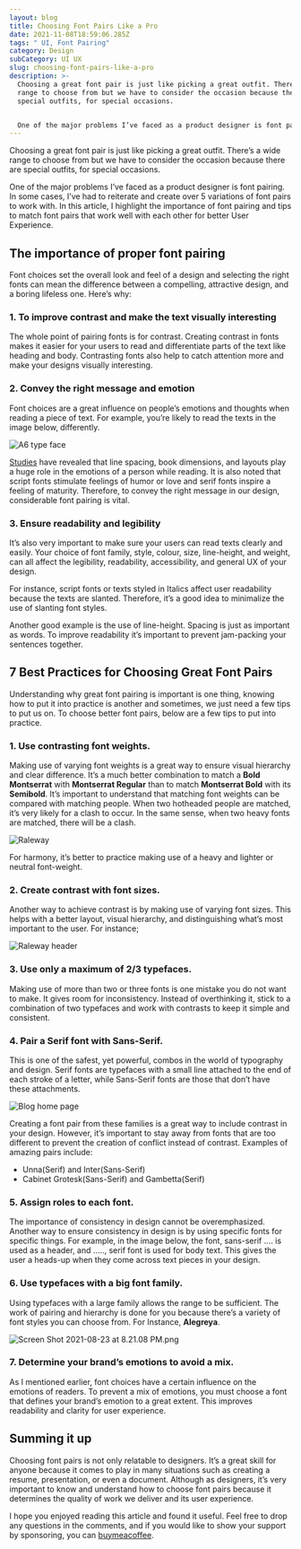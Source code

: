 ```yaml
---
layout: blog
title: Choosing Font Pairs Like a Pro
date: 2021-11-08T18:59:06.285Z
tags: " UI, Font Pairing"
category: Design
subCategory: UI UX
slug: choosing-font-pairs-like-a-pro
description: >-
  Choosing a great font pair is just like picking a great outfit. There’s a wide
  range to choose from but we have to consider the occasion because there are
  special outfits, for special occasions.


  One of the major problems I’ve faced as a product designer is font pairing. In some cases, I’ve had to reiterate and create over 5 variations of font pairs to work with. In this article, I highlight the importance of font pairing and tips to match font pairs that work well with each other for better User Experience.
---
```

Choosing a great font pair is just like picking a great outfit. There’s a wide range to choose from but we have to consider the occasion because there are special outfits, for special occasions.

One of the major problems I’ve faced as a product designer is font pairing. In some cases, I’ve had to reiterate and create over 5 variations of font pairs to work with. In this article, I highlight the importance of font pairing and tips to match font pairs that work well with each other for better User Experience.

## The importance of proper font pairing

Font choices set the overall look and feel of a design and selecting the right fonts can mean the difference between a compelling, attractive design, and a boring lifeless one. Here’s why: 

### **1. To improve contrast and make the text visually interesting**

The whole point of pairing fonts is for contrast. Creating contrast in fonts makes it easier for your users to read and differentiate parts of the text like heading and body. Contrasting fonts also help to catch attention more and make your designs visually interesting. 

### **2. Convey the right message and emotion**

Font choices are a great influence on people’s emotions and thoughts when reading a piece of text. For example, you’re likely to read the texts in the image below, differently. 

![A6 type face](/image/a6_-_1.png)

[Studies](https://affect.media.mit.edu/pdfs/05.larson-picard.pdf) have revealed that line spacing, book dimensions, and layouts play a huge role in the emotions of a person while reading. It is also noted that script fonts stimulate feelings of humor or love and serif fonts inspire a feeling of maturity. Therefore, to convey the right message in our design, considerable font pairing is vital.

### **3. Ensure readability and legibility**

It’s also very important to make sure your users can read texts clearly and easily. Your choice of font family, style, colour, size, line-height, and weight, can all affect the legibility, readability, accessibility, and general UX of your design. 

For instance, script fonts or texts styled in Italics affect user readability because the texts are slanted. Therefore, it’s a good idea to minimalize the use of slanting font styles. 

Another good example is the use of line-height. Spacing is just as important as words. To improve readability it’s important to prevent jam-packing your sentences together.

## 7 Best Practices for Choosing Great Font Pairs

Understanding why great font pairing is important is one thing, knowing how to put it into practice is another and sometimes, we just need a few tips to put us on. To choose better font pairs, below are a few tips to put into practice.

### 1. Use contrasting font weights.

Making use of varying font weights is a great way to ensure visual hierarchy and clear difference. It’s a much better combination to match a **Bold Montserrat** with **Montserrat Regular** than to match **Montserrat Bold** with its **Semibold**. It’s important to understand that matching font weights can be compared with matching people. When two hotheaded people are matched, it’s very likely for a clash to occur. In the same sense, when two heavy fonts are matched, there will be a clash. 

![Raleway ](/image/2.png)

For harmony, it’s better to practice making use of a heavy and lighter or neutral font-weight. 

### 2. Create contrast with font sizes.

Another way to achieve contrast is by making use of varying font sizes. This helps with a better layout, visual hierarchy, and distinguishing what’s most important to the user. For instance;

![Raleway header](/image/3.png)

### 3. Use only a maximum of 2/3 typefaces.

Making use of more than two or three fonts is one mistake you do not want to make. It gives room for inconsistency. Instead of overthinking it, stick to a combination of two typefaces and work with contrasts to keep it simple and consistent.

### 4. Pair a Serif font with Sans-Serif.

This is one of the safest, yet powerful, combos in the world of typography and design. Serif fonts are typefaces with a small line attached to the end of each stroke of a letter, while Sans-Serif fonts are those that don’t have these attachments. 

![Blog home page](/image/screen_shot_2021-08-23_at_10.52.26_pm.png)

Creating a font pair from these families is a great way to include contrast in your design. However, it’s important to stay away from fonts that are too different to prevent the creation of conflict instead of contrast. Examples of amazing pairs include: 

* Unna(Serif) and Inter(Sans-Serif)
* Cabinet Grotesk(Sans-Serif) and Gambetta(Serif)

### 5. Assign roles to each font.

The importance of consistency in design cannot be overemphasized. Another way to ensure consistency in design is by using specific fonts for specific things. For example, in the image below, the font, sans-serif …. is used as a header,  and ….., serif font is used for body text. This gives the user a heads-up when they come across text pieces in your design. 

### 6. Use typefaces with a big font family.

Using typefaces with a large family allows the range to be sufficient. The work of pairing and hierarchy is done for you because there’s a variety of font styles you can choose from. For Instance, **Alegreya**. 

![Screen Shot 2021-08-23 at 8.21.08 PM.png](/image/screen_shot_2021-08-23_at_8.21.08_pm.png)

### 7. Determine your brand’s emotions to avoid a mix.

As I mentioned earlier, font choices have a certain influence on the emotions of readers. To prevent a mix of emotions, you must choose a font that defines your brand’s emotion to a great extent. This improves readability and clarity for user experience. 

## Summing it up

Choosing font pairs is not only relatable to designers. It’s a great skill for anyone because it comes to play in many situations such as creating a resume, presentation, or even a document. Although as designers, it’s very important to know and understand how to choose font pairs because it determines the quality of work we deliver and its user experience. 

I hope you enjoyed reading this article and found it useful. Feel free to drop any questions in the comments, and if you would like to show your support by sponsoring, you can [buymeacoffee](https://buymeacoffee.com/lulunwenyi).